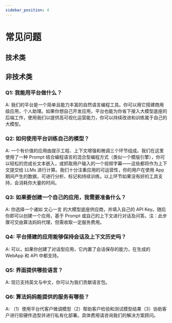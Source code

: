 ```yaml
---
sidebar_position: 4
---
```


# 常见问题
## 技术类

## 非技术类
### Q1: 我能用平台做什么？
A: 我们的平台是一个简单且能力丰富的自然语言编程工具。你可以用它搭建商用级应用，个人助理。如果你想自己开发应用，平台也能为你省下接入大模型底座的后端工作，使用我们以提供高可视化运营能力，你可以持续改进和训练属于自己的大模型。

### Q2: 如何使用平台训练自己的模型？
A: 一个有价值的应用由提示工程、上下文增强和微调三个环节组成。我们在这里使用了一种 Prompt 结合编程语言的混合型编程方式（类似一个模版引擎），你可以轻松的完成长文本嵌入，或抓取用户输入的一个视频字幕——这些都将作为上下文提交给 LLMs 进行计算。我们十分注重应用的可运营性，你的用户在使用 App 期间产生的数据，可进行分析、标记和持续训练。以上环节如果没有好的工具支持，会消耗你大量的时间。

### Q3: 如果要创建一个自己的应用，我需要准备什么？
A: 你选择一个诸如 文心一言 的大模型底座供应商，并填入自己的 API Key。随后你即可以创建一个应用，基于 Prompt 或自己的上下文进行对话及问答。注：此步骤可交由算法妈妈代理，但需收取一定服务费用。

### Q4: 平台搭建的应用能够保持会话及上下文历史吗？
A: 可以，如果你创建了对话型应用，它内置了会话保存的能力，在生成的 WebApp 和 API 中都支持。

### Q5: 界面提供哪些语言？
A: 现已支持英文与中文，你可以为我们贡献语言包。

### Q6: 算法妈妈能提供的服务有哪些？
A: （1）使用平台代客户微调模型（2）帮助客户检验和测试模型结果（3）协助客户进行软硬件选型并进行私有化部署。具体费用请咨询我们的解决方案顾问。